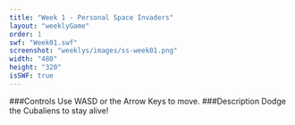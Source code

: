 ```yaml
---
title: "Week 1 - Personal Space Invaders"
layout: "weeklyGame"
order: 1
swf: "Week01.swf"
screenshot: "weeklys/images/ss-week01.png"
width: "480"
height: "320"
isSWF: true
---
```


###Controls
Use WASD or the Arrow Keys to move.
###Description
Dodge the Cubaliens to stay alive!
